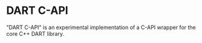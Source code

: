 # DART C-API

"DART C-API" is an experimental implementation of a C-API wrapper for the core C++ DART library.
